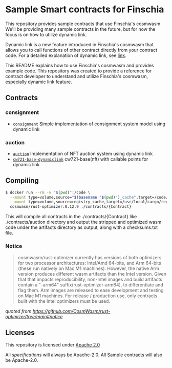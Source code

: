 #  Sample Smart contracts for Finschia
This repository provides sample contracts that use Finschia's cosmwasm. We'll be providing many sample contracts in the future, but for now the focus is on how to utilize dynamic link.

Dynamic link is a new feature introduced in Finschia's cosmwasm that allows you to call functions of other contract directly from your contract code. For a detailed explanation of dynamic link, see [link](https://docs.finschia.network/smart-contract/dynamic-link/what-is-dynamic-link).

This README explains how to use Finschia's cosmwasm and provides example code. This repository was created to provide a reference for contract developer to understand and utilize Finschia's cosmwasm, especially dynamic link feature.

## Contracts
### consignment
- [`consignment`](./contracts/consignment) Simple implementation of consignment system model using dynamic link

### auction
- [`auction`](./contracts/auction/contracts/auction) Implementation of NFT auction system using dynamic link
- [`cw721-base-dynamiclink`](./contracts/auction/contracts/cw721-base-dynamiclink) cw721-base(nft) with callable points for dynamic link

## Compiling

```sh
$ docker run --rm -v "$(pwd)":/code \
  --mount type=volume,source="$(basename "$(pwd)")_cache",target=/code/contracts/{Contract}/target \
  --mount type=volume,source=registry_cache,target=/usr/local/cargo/registry \
  cosmwasm/rust-optimizer:0.12.9 ./contracts/{Contract}
```

This will compile all contracts in the ./contracts/{Contract} like ./contracts/auction directory and output the stripped and optimized wasm code under the artifacts directory as output, along with a checksums.txt file.

### Notice

>cosmwasm/rust-optimizer currently has versions of both optimizers for two processor architectures: Intel/Amd 64-bits, and Arm 64-bits (these run natively on Mac M1 machines).
>However, the native Arm version produces different wasm artifacts than the Intel version. Given that that impacts reproducibility, non-Intel images and build artifacts contain a "-arm64" suffix(rust-optimizer-arm64), to differentiate and flag them. Arm images are released to ease development and testing on Mac M1 machines. 
>For release / production use, only contracts built with the Intel optimizers must be used.

*quoted from https://github.com/CosmWasm/rust-optimizer/tree/main#notice*

## Licenses

This repository is licensed under [Apache 2.0](./LICENSE)

All _specifications_ will always be Apache-2.0. All Sample contracts will also be Apache-2.0.
